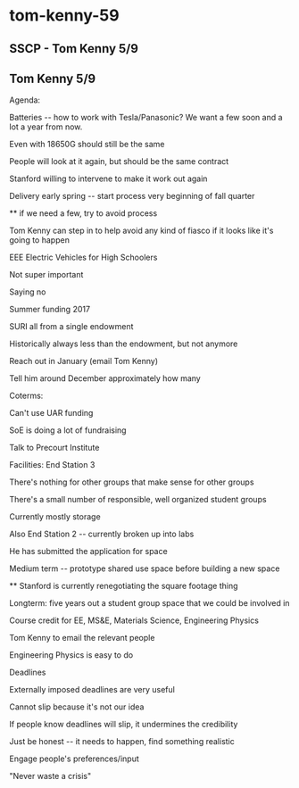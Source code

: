 # tom-kenny-59

## SSCP - Tom Kenny 5/9

## Tom Kenny 5/9

Agenda:

Batteries -- how to work with Tesla/Panasonic? We want a few soon and a lot a year from now.

&#x20;   Even with 18650G should still be the same

&#x20;   People will look at it again, but should be the same contract

&#x20;   Stanford willing to intervene to make it work out again

&#x20;   Delivery early spring -- start process very beginning of fall quarter

&#x20;   \*\* if we need a few, try to avoid process

&#x20;       Tom Kenny can step in to help avoid any kind of fiasco if it looks like it's going to happen

EEE Electric Vehicles for High Schoolers

&#x20;   Not super important

&#x20;   Saying no

Summer funding 2017

&#x20;   SURI all from a single endowment

&#x20;       Historically always less than the endowment, but not anymore

&#x20;   Reach out in January (email Tom Kenny)

&#x20;       Tell him around December approximately how many

&#x20;   Coterms:

&#x20;       Can't use UAR funding

&#x20;       SoE is doing a lot of fundraising

&#x20;       Talk to Precourt Institute

Facilities: End Station 3

&#x20;   There's nothing for other groups that make sense for other groups

&#x20;   There's a small number of responsible, well organized student groups

&#x20;   Currently mostly storage

&#x20;   Also End Station 2 -- currently broken up into labs

&#x20;   He has submitted the application for space

&#x20;       Medium term -- prototype shared use space before building a new space

&#x20;   \*\* Stanford is currently renegotiating the square footage thing

&#x20;   Longterm: five years out a student group space that we could be involved in

Course credit for EE, MS\&E, Materials Science, Engineering Physics

&#x20;   Tom Kenny to email the relevant people

&#x20;   Engineering Physics is easy to do

Deadlines

&#x20;   Externally imposed deadlines are very useful

&#x20;       Cannot slip because it's not our idea

&#x20;   If people know deadlines will slip, it undermines the credibility

&#x20;   Just be honest -- it needs to happen, find something realistic

&#x20;       Engage people's preferences/input

&#x20;   "Never waste a crisis"
